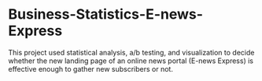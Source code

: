 # Business-Statistics-E-news-Express
This project used statistical analysis, a/b testing, and visualization to decide whether the new landing page of an online news portal (E-news Express) is effective enough to gather new subscribers or not.
